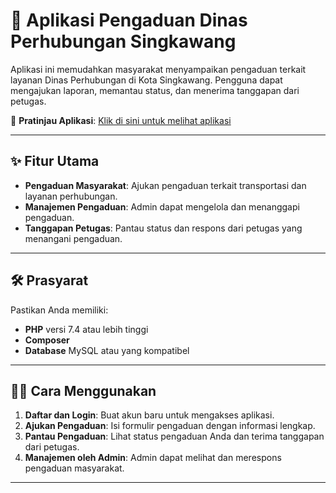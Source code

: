 
# 📱 Aplikasi Pengaduan Dinas Perhubungan Singkawang

Aplikasi ini memudahkan masyarakat menyampaikan pengaduan terkait layanan Dinas Perhubungan di Kota Singkawang. Pengguna dapat mengajukan laporan, memantau status, dan menerima tanggapan dari petugas.

🔗 **Pratinjau Aplikasi**: [Klik di sini untuk melihat aplikasi](http://riqijulyan.infy.uk/?i=1)

---

## ✨ Fitur Utama

- **Pengaduan Masyarakat**: Ajukan pengaduan terkait transportasi dan layanan perhubungan.
- **Manajemen Pengaduan**: Admin dapat mengelola dan menanggapi pengaduan.
- **Tanggapan Petugas**: Pantau status dan respons dari petugas yang menangani pengaduan.

---

## 🛠️ Prasyarat

Pastikan Anda memiliki:

- **PHP** versi 7.4 atau lebih tinggi
- **Composer**
- **Database** MySQL atau yang kompatibel

---

## 🧑‍💻 Cara Menggunakan

1. **Daftar dan Login**: Buat akun baru untuk mengakses aplikasi.
2. **Ajukan Pengaduan**: Isi formulir pengaduan dengan informasi lengkap.
3. **Pantau Pengaduan**: Lihat status pengaduan Anda dan terima tanggapan dari petugas.
4. **Manajemen oleh Admin**: Admin dapat melihat dan merespons pengaduan masyarakat.

---

